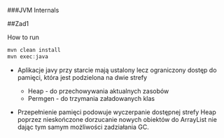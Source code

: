 ###JVM Internals

##Zad1

How to run
```java
mvn clean install
mvn exec:java
```

* Aplikacje javy przy starcie mają ustalony lecz ograniczony dostęp do pamięci,
która jest podzielona na dwie strefy
    - Heap - do przechowywania aktualnych zasobów
    - Permgen - do trzymania załadowanych klas

* Przepełnienie pamięci podowuje wyczerpanie dostępnej strefy Heap poprzez
nieskończone dorzucanie nowych obiektów do ArrayList nie dając tym samym możliwości zadziałania GC.